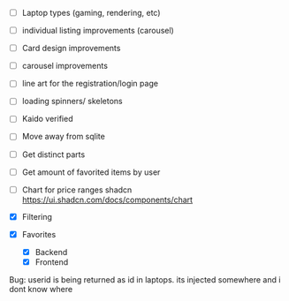 - [ ] Laptop types (gaming, rendering, etc)
- [ ] individual listing improvements (carousel)
- [ ] Card design improvements
- [ ] carousel improvements
- [ ] line art for the registration/login page
- [ ] loading spinners/ skeletons

- [ ] Kaido verified
- [ ] Move away from sqlite

- [ ] Get distinct parts
- [ ] Get amount of favorited items by user

- [ ] Chart for price ranges shadcn https://ui.shadcn.com/docs/components/chart

- [x] Filtering
- [x] Favorites
  - [x] Backend
  - [x] Frontend

Bug:
userid is being returned as id in laptops. its injected somewhere and i dont know where
